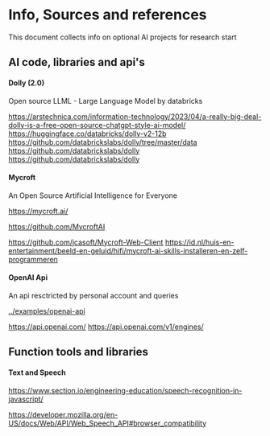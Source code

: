 # Info, Sources and references 

This document collects info on optional AI projects for research start

## AI code, libraries and api's

#### Dolly (2.0)
Open source LLML - Large Language Model by databricks

https://arstechnica.com/information-technology/2023/04/a-really-big-deal-dolly-is-a-free-open-source-chatgpt-style-ai-model/
https://huggingface.co/databricks/dolly-v2-12b
https://github.com/databrickslabs/dolly/tree/master/data
https://github.com/databrickslabs/dolly
https://github.com/databrickslabs/dolly

#### Mycroft
An Open Source Artificial Intelligence for Everyone

https://mycroft.ai/

https://github.com/MycroftAI

https://github.com/jcasoft/Mycroft-Web-Client
https://id.nl/huis-en-entertainment/beeld-en-geluid/hifi/mycroft-ai-skills-installeren-en-zelf-programmeren


#### OpenAI Api 
An api resctricted by personal account and queries

[../examples/openai-api](https://github.com/genboy/genai/tree/main/examples/openai-api)

https://api.openai.com/
https://api.openai.com/v1/engines/


## Function tools and libraries

#### Text and Speech 
https://www.section.io/engineering-education/speech-recognition-in-javascript/

https://developer.mozilla.org/en-US/docs/Web/API/Web_Speech_API#browser_compatibility
